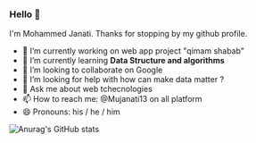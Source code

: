 ### Hello 👋


I'm Mohammed Janati. Thanks for stopping by my github profile.

- 🔭 I’m currently working on web app project "qimam shabab"
- 🌱 I’m currently learning **Data Structure and algorithms**  
- 👯 I’m looking to collaborate on Google 
- 🤔 I’m looking for help with how can make data matter ?
- 💬 Ask me about web tchecnologies 
- 📫 How to reach me: @Mujanati13 on all platform
- 😄 Pronouns: his / he / him

![Anurag's GitHub stats](https://github-readme-stats.vercel.app/api?username=Mujanati13&count_private=true)


